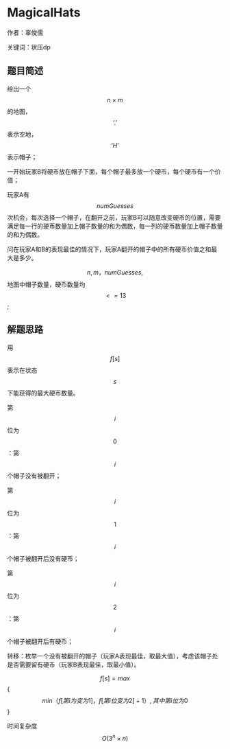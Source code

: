 
# MagicalHats

作者：辜俊儒

关键词：状压dp


## 题目简述
给出一个$$n×m$$ 的地图，$$‘.’$$表示空地，$$‘H’$$表示帽子；

一开始玩家B将硬币放在帽子下面，每个帽子最多放一个硬币，每个硬币有一个价值；

玩家A有$$numGuesses$$次机会，每次选择一个帽子，在翻开之前，玩家B可以随意改变硬币的位置，需要满足每一行的硬币数量加上帽子数量的和为偶数，每一列的硬币数量加上帽子数量的和为偶数。


问在玩家A和B的表现最佳的情况下，玩家A翻开的帽子中的所有硬币价值之和最大是多少。

$$n,m，numGuesses,$$地图中帽子数量，硬币数量均$$<=13$$;


## 解题思路
 用$$f[s]$$表示在状态$$s$$下能获得的最大硬币数量。
 
 第$$i$$位为$$0$$：第$$i$$个帽子没有被翻开；
 
 第$$i$$位为$$1$$：第$$i$$个帽子被翻开后没有硬币；
 
 第$$i$$位为$$2$$：第$$i$$个帽子被翻开后有硬币；
 
 转移：枚举一个没有被翻开的帽子（玩家A表现最佳，取最大值），考虑该帽子处是否需要留有硬币（玩家B表现最佳，取最小值）。
 
 
 $$f[s] = max$${ $$min（f[第i为变为1]，f[第i位变为2]+1）,其中第i位为0$$ }

时间复杂度$$O(3^n × n)$$
